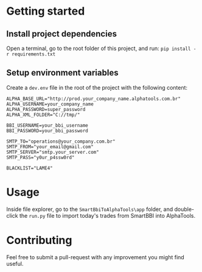 # Getting started

## Install project dependencies

Open a terminal, go to the root folder of this project, and run: `pip install -r requirements.txt`

## Setup environment variables

Create a `dev.env` file in the root of the project with the following content:

```
ALPHA_BASE_URL="http://prod.your_company_name.alphatools.com.br"
ALPHA_USERNAME=your_company_name
ALPHA_PASSWORD=super_password
ALPHA_XML_FOLDER="C://tmp/"

BBI_USERNAME=your_bbi_username
BBI_PASSWORD=your_bbi_password

SMTP_TO="operations@your_company.com.br"
SMTP_FROM="your_email@gmail.com"
SMTP_SERVER="smtp.your_server.com"
SMTP_PASS="y0ur_p4ssw0rd"

BLACKLIST="LAME4"
```


# Usage

Inside file explorer, go to the `SmartBbiToAlphaTools\app` folder, and double-click the `run.py` file to import today's trades from SmartBBI into AlphaTools.


# Contributing

Feel free to submit a pull-request with any improvement you might find useful.